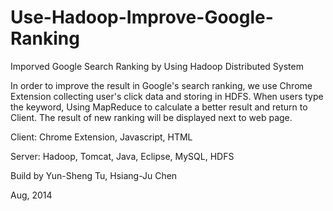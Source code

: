 # Use-Hadoop-Improve-Google-Ranking
Imporved Google Search Ranking by Using Hadoop Distributed System

In order to improve the result in Google's search ranking, we use Chrome Extension collecting user's click data and storing in HDFS. When users type the keyword, Using MapReduce to calculate a better result and return to Client. The result of new ranking will be displayed next to web page.

Client: Chrome Extension, Javascript, HTML

Server: Hadoop, Tomcat, Java, Eclipse, MySQL, HDFS

Build by Yun-Sheng Tu, Hsiang-Ju Chen

Aug, 2014
